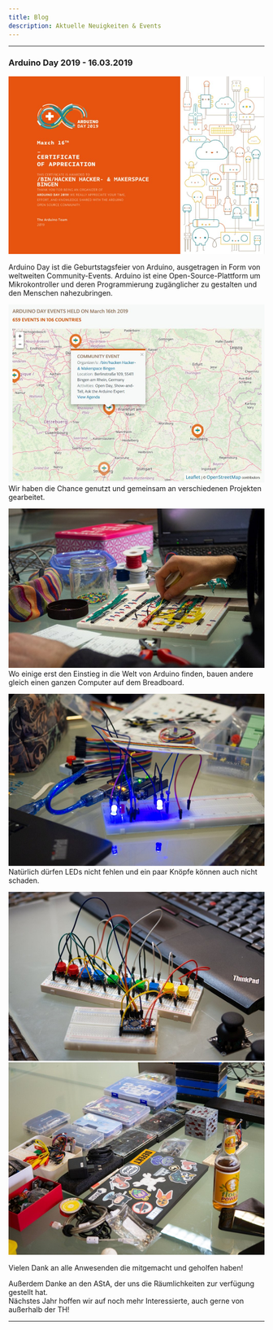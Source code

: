 ```yaml
---
title: Blog
description: Aktuelle Neuigkeiten & Events
---
```


---

### Arduino Day 2019 - 16.03.2019

![Arduino Day 2019 Zertifikat](/images/arduinoday2019/arduinod19_zertifikat.jpg)  

Arduino Day ist die Geburtstagsfeier von Arduino, ausgetragen in Form von weltweiten Community-Events.
Arduino ist eine Open-Source-Plattform um Mikrokontroller und deren Programmierung zugänglicher zu gestalten und den Menschen nahezubringen.  

![Arduino Day 2019 Karte](/images/arduinoday2019/arduinod19_map.jpg)  
Wir haben die Chance genutzt und gemeinsam an verschiedenen Projekten gearbeitet.  

![Breadboard PC](/images/arduinoday2019/2.jpg)  
Wo einige erst den Einstieg in die Welt von Arduino finden, bauen andere gleich einen ganzen Computer auf dem Breadboard.  

![LEDs](/images/arduinoday2019/3.jpg)  
Natürlich dürfen LEDs nicht fehlen und ein paar Knöpfe können auch nicht schaden.  

![Arduino Buttons](/images/arduinoday2019/4.jpg)  
![Laptop und Electronik](/images/arduinoday2019/1.jpg)  

Vielen Dank an alle Anwesenden die mitgemacht und geholfen haben!  

Außerdem Danke an den AStA, der uns die Räumlichkeiten zur verfügung gestellt hat.  
Nächstes Jahr hoffen wir auf noch mehr Interessierte, auch gerne von außerhalb der TH!  

---
